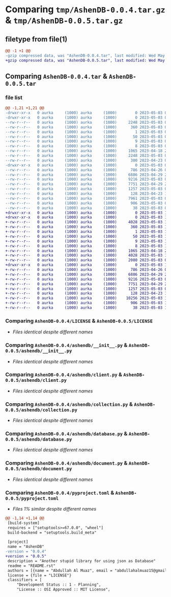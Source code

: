 # Comparing `tmp/AshenDB-0.0.4.tar.gz` & `tmp/AshenDB-0.0.5.tar.gz`

## filetype from file(1)

```diff
@@ -1 +1 @@
-gzip compressed data, was "AshenDB-0.0.4.tar", last modified: Wed May  3 01:48:01 2023, max compression
+gzip compressed data, was "AshenDB-0.0.5.tar", last modified: Wed May  3 10:06:17 2023, max compression
```

## Comparing `AshenDB-0.0.4.tar` & `AshenDB-0.0.5.tar`

### file list

```diff
@@ -1,21 +1,21 @@
-drwxr-xr-x   0 aurka     (1000) aurka     (1000)        0 2023-05-03 01:48:01.262858 AshenDB-0.0.4/
-drwxr-xr-x   0 aurka     (1000) aurka     (1000)        0 2023-05-03 01:48:01.261859 AshenDB-0.0.4/AshenDB.egg-info/
--rw-r--r--   0 aurka     (1000) aurka     (1000)     2248 2023-05-03 01:48:01.000000 AshenDB-0.0.4/AshenDB.egg-info/PKG-INFO
--rw-r--r--   0 aurka     (1000) aurka     (1000)      360 2023-05-03 01:48:01.000000 AshenDB-0.0.4/AshenDB.egg-info/SOURCES.txt
--rw-r--r--   0 aurka     (1000) aurka     (1000)        1 2023-05-03 01:48:01.000000 AshenDB-0.0.4/AshenDB.egg-info/dependency_links.txt
--rw-r--r--   0 aurka     (1000) aurka     (1000)       50 2023-05-03 01:48:01.000000 AshenDB-0.0.4/AshenDB.egg-info/entry_points.txt
--rw-r--r--   0 aurka     (1000) aurka     (1000)        9 2023-05-03 01:48:01.000000 AshenDB-0.0.4/AshenDB.egg-info/requires.txt
--rw-r--r--   0 aurka     (1000) aurka     (1000)        8 2023-05-03 01:48:01.000000 AshenDB-0.0.4/AshenDB.egg-info/top_level.txt
--rw-r--r--   0 aurka     (1000) aurka     (1000)     1065 2023-04-18 23:23:36.000000 AshenDB-0.0.4/LICENSE
--rw-r--r--   0 aurka     (1000) aurka     (1000)     2248 2023-05-03 01:48:01.262858 AshenDB-0.0.4/PKG-INFO
--rw-r--r--   0 aurka     (1000) aurka     (1000)      300 2023-04-23 07:22:33.000000 AshenDB-0.0.4/README.rst
-drwxr-xr-x   0 aurka     (1000) aurka     (1000)        0 2023-05-03 01:48:01.262858 AshenDB-0.0.4/ashendb/
--rw-r--r--   0 aurka     (1000) aurka     (1000)      786 2023-04-26 01:59:48.000000 AshenDB-0.0.4/ashendb/__init__.py
--rw-r--r--   0 aurka     (1000) aurka     (1000)     6886 2023-04-29 23:18:14.000000 AshenDB-0.0.4/ashendb/client.py
--rw-r--r--   0 aurka     (1000) aurka     (1000)     9216 2023-05-03 01:37:15.000000 AshenDB-0.0.4/ashendb/collection.py
--rw-r--r--   0 aurka     (1000) aurka     (1000)     7751 2023-04-29 23:18:41.000000 AshenDB-0.0.4/ashendb/database.py
--rw-r--r--   0 aurka     (1000) aurka     (1000)     1257 2023-05-03 00:01:33.000000 AshenDB-0.0.4/ashendb/document.py
--rw-r--r--   0 aurka     (1000) aurka     (1000)      128 2023-04-23 19:49:22.000000 AshenDB-0.0.4/ashendb/exception.py
--rw-r--r--   0 aurka     (1000) aurka     (1000)     7961 2023-05-03 01:30:12.000000 AshenDB-0.0.4/ashendb/helper.py
--rw-r--r--   0 aurka     (1000) aurka     (1000)      906 2023-05-03 01:26:30.000000 AshenDB-0.0.4/pyproject.toml
--rw-r--r--   0 aurka     (1000) aurka     (1000)       38 2023-05-03 01:48:01.262858 AshenDB-0.0.4/setup.cfg
+drwxr-xr-x   0 aurka     (1000) aurka     (1000)        0 2023-05-03 10:06:17.056774 AshenDB-0.0.5/
+drwxr-xr-x   0 aurka     (1000) aurka     (1000)        0 2023-05-03 10:06:17.055774 AshenDB-0.0.5/AshenDB.egg-info/
+-rw-r--r--   0 aurka     (1000) aurka     (1000)     4028 2023-05-03 10:06:17.000000 AshenDB-0.0.5/AshenDB.egg-info/PKG-INFO
+-rw-r--r--   0 aurka     (1000) aurka     (1000)      360 2023-05-03 10:06:17.000000 AshenDB-0.0.5/AshenDB.egg-info/SOURCES.txt
+-rw-r--r--   0 aurka     (1000) aurka     (1000)        1 2023-05-03 10:06:17.000000 AshenDB-0.0.5/AshenDB.egg-info/dependency_links.txt
+-rw-r--r--   0 aurka     (1000) aurka     (1000)       50 2023-05-03 10:06:17.000000 AshenDB-0.0.5/AshenDB.egg-info/entry_points.txt
+-rw-r--r--   0 aurka     (1000) aurka     (1000)        9 2023-05-03 10:06:17.000000 AshenDB-0.0.5/AshenDB.egg-info/requires.txt
+-rw-r--r--   0 aurka     (1000) aurka     (1000)        8 2023-05-03 10:06:17.000000 AshenDB-0.0.5/AshenDB.egg-info/top_level.txt
+-rw-r--r--   0 aurka     (1000) aurka     (1000)     1065 2023-04-18 23:23:36.000000 AshenDB-0.0.5/LICENSE
+-rw-r--r--   0 aurka     (1000) aurka     (1000)     4028 2023-05-03 10:06:17.056774 AshenDB-0.0.5/PKG-INFO
+-rw-r--r--   0 aurka     (1000) aurka     (1000)     2080 2023-05-03 08:58:55.000000 AshenDB-0.0.5/README.rst
+drwxr-xr-x   0 aurka     (1000) aurka     (1000)        0 2023-05-03 10:06:17.056774 AshenDB-0.0.5/ashendb/
+-rw-r--r--   0 aurka     (1000) aurka     (1000)      786 2023-04-26 01:59:48.000000 AshenDB-0.0.5/ashendb/__init__.py
+-rw-r--r--   0 aurka     (1000) aurka     (1000)     6886 2023-04-29 23:18:14.000000 AshenDB-0.0.5/ashendb/client.py
+-rw-r--r--   0 aurka     (1000) aurka     (1000)     9216 2023-05-03 01:37:15.000000 AshenDB-0.0.5/ashendb/collection.py
+-rw-r--r--   0 aurka     (1000) aurka     (1000)     7751 2023-04-29 23:18:41.000000 AshenDB-0.0.5/ashendb/database.py
+-rw-r--r--   0 aurka     (1000) aurka     (1000)     1257 2023-05-03 00:01:33.000000 AshenDB-0.0.5/ashendb/document.py
+-rw-r--r--   0 aurka     (1000) aurka     (1000)      128 2023-04-23 19:49:22.000000 AshenDB-0.0.5/ashendb/exception.py
+-rw-r--r--   0 aurka     (1000) aurka     (1000)    10256 2023-05-03 10:05:21.000000 AshenDB-0.0.5/ashendb/helper.py
+-rw-r--r--   0 aurka     (1000) aurka     (1000)      906 2023-05-03 10:02:22.000000 AshenDB-0.0.5/pyproject.toml
+-rw-r--r--   0 aurka     (1000) aurka     (1000)       38 2023-05-03 10:06:17.056774 AshenDB-0.0.5/setup.cfg
```

### Comparing `AshenDB-0.0.4/LICENSE` & `AshenDB-0.0.5/LICENSE`

 * *Files identical despite different names*

### Comparing `AshenDB-0.0.4/ashendb/__init__.py` & `AshenDB-0.0.5/ashendb/__init__.py`

 * *Files identical despite different names*

### Comparing `AshenDB-0.0.4/ashendb/client.py` & `AshenDB-0.0.5/ashendb/client.py`

 * *Files identical despite different names*

### Comparing `AshenDB-0.0.4/ashendb/collection.py` & `AshenDB-0.0.5/ashendb/collection.py`

 * *Files identical despite different names*

### Comparing `AshenDB-0.0.4/ashendb/database.py` & `AshenDB-0.0.5/ashendb/database.py`

 * *Files identical despite different names*

### Comparing `AshenDB-0.0.4/ashendb/document.py` & `AshenDB-0.0.5/ashendb/document.py`

 * *Files identical despite different names*

### Comparing `AshenDB-0.0.4/pyproject.toml` & `AshenDB-0.0.5/pyproject.toml`

 * *Files 1% similar despite different names*

```diff
@@ -1,14 +1,14 @@
 [build-system]
 requires = ["setuptools>=67.0.0", "wheel"]
 build-backend = "setuptools.build_meta"
 
 [project]
 name = "AshenDB"
-version = "0.0.4"
+version = "0.0.5"
 description = "Another stupid library for using json as Database"
 readme = "README.rst"
 authors = [{name = "Abdullah Al Muaz", email = "abdullahalmuaz15@gmail.com"}]
 license = {file = "LICENSE"}
 classifiers = [
     "Development Status :: 1 - Planning",
     "License :: OSI Approved :: MIT License",
```

